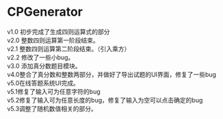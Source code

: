 ﻿# CPGenerator  
v1.0 初步完成了生成四则运算式的部分  
v2.0 整数四则运算第一阶段结束。  
v2.1 整数四则运算第二阶段结束。（引入乘方）  
v2.2 修改了一些小bug。  
v3.0 添加真分数题目模块。  
v4.0整合了真分数和整数两部分，并做好了导出试题的UI界面，修复了一些bug  
v5.0在线答题系统UI完成。  
v5.1修复了输入可为任意字符的bug  
v5.2修复了输入可为任意长度的bug，修复了输入为空可以点击确定的bug  
v5.3调整了随机数值相关的部分。  

